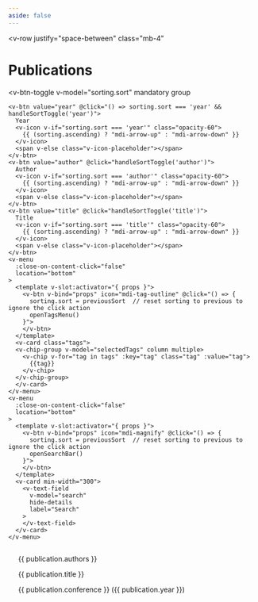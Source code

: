```yaml
---
aside: false
---
```


<script setup>
import { ref, onMounted, computed, watch } from 'vue'

const SORT_OPTIONS = {
  sort: ["year", "author", "title", "conference"],
  ascending: false  // boolean for ascending/descending order, true = ascending
}

const publications = ref([]);

const sorting = ref({
  sort: "author",
  ascending: false
})

const previousSort = ref("author")

const search = ref("")
const searchOpen = ref(false)

const selectedTags = ref(new Set([]));
const tagsOpen = ref(false);

// helper
function sortByAuthor(a, b, order) {
  const aFirstAuthor = a.authors.split(',')[0]
  const bFirstAuthor = b.authors.split(',')[0]
  const aLastName = aFirstAuthor.split(' ').pop()
  const bLastName = bFirstAuthor.split(' ').pop()
  return aLastName.localeCompare(bLastName) * order;
}

const tags = computed(() => {
  const t = new Set([]);
  // get every unique tag from publications.value
  publications.value.forEach((p) => {
    if (p.tags) {
      // for every tag within the publication, add it to the Set object
      p.tags.forEach((tag) => t.add(tag));
    }
  });

  return t;
});

const sortedPublications = computed(() => {
  // filter search string first
  let filteredPubs = [...publications.value]
  if (search.value !== "") {
    filteredPubs = filteredPubs.filter((p) => p.title.toLowerCase().includes(search.value.toLowerCase()))
  }

  // filter by tags
  if (selectedTags.value.length > 0) {
    filteredPubs = filteredPubs.filter((p) => {
      if (!p.tags) return false
      return [...selectedTags.value].every(tag => p.tags.includes(tag))
    });
  }

  return filteredPubs.sort((a, b) => {
    const sortKey = sorting.value.sort
    const order = sorting.value.ascending ? -1 : 1

    if (sortKey === "year") {
      if (a.year !== b.year) {
        return (b.year - a.year) * order
      }
      return sortByAuthor(a, b, 1)
    }

    if (sortKey === "author") {
      return sortByAuthor(a, b, order)
    }

    if (sortKey === "title") {
      return a.title.localeCompare(b.title) * order
    }

    if (sortKey === "conference") {
      return a.conference.localeCompare(b.conference) * order
    }

    return 0
  })
})

function handleSortToggle(v) {
  if (previousSort.value === v) {
    sorting.value.ascending = !sorting.value.ascending
  } else {
    previousSort.value = v
    sorting.value.ascending = false
  }
}

function handleTagSelect(tag) {
  if (selectedTags.value.has(tag)) {
    selectedTags.value.delete(tag);
  } else {
    selectedTags.value.add(tag);
  }
}

function openSearchBar() {
  searchOpen.value = true;
}

function openTagsMenu() {
  tagsOpen.value = true;
}

onMounted(async () => {
  const response = await fetch('/assets/publications.json')
  publications.value = await response.json()
})
</script>

<style>
.publication {
  display: flex;
  flex-direction: row;
  margin-bottom: 20px;
  text-decoration: none !important;
  border-radius: 10px;
}

.publication img {
  max-width: 150px;
  height: auto; /* Maintain aspect ratio */
  margin-right: 20px;
  object-fit: contain; /* Ensure the image fits within the container while maintaining aspect ratio */
}

.publication-info {
  flex: 1;
}

@media (max-width: 768px) {
  .publication {
    flex-direction: column;
  }

  .publication img {
    margin-right: 0;
    margin-bottom: 10px;
  }
}

.v-icon-placeholder {
  width: 16px; /* Width of the icon */
  height: 16px; /* Height of the icon */
  display: inline-block;
}

.tags {
  padding: 5px;
  max-width: 250px;
}

.tag {
  width: fit-content;
}

.v-chip--selected {
  background: var(--vp-c-brand-1);
  color: white;
}

</style>
<span></span>
<v-row
  justify="space-between"
  class="mb-4"
>

# Publications

  <v-btn-toggle
    v-model="sorting.sort"
    mandatory
    group
  >
    <v-btn value="year" @click="() => sorting.sort === 'year' && handleSortToggle('year')">
      Year
      <v-icon v-if="sorting.sort === 'year'" class="opacity-60">
        {{ (sorting.ascending) ? "mdi-arrow-up" : "mdi-arrow-down" }}
      </v-icon>
      <span v-else class="v-icon-placeholder"></span>
    </v-btn>
    <v-btn value="author" @click="handleSortToggle('author')">
      Author
      <v-icon v-if="sorting.sort === 'author'" class="opacity-60">
        {{ (sorting.ascending) ? "mdi-arrow-up" : "mdi-arrow-down" }}
      </v-icon>
      <span v-else class="v-icon-placeholder"></span>
    </v-btn>
    <v-btn value="title" @click="handleSortToggle('title')">
      Title
      <v-icon v-if="sorting.sort === 'title'" class="opacity-60">
        {{ (sorting.ascending) ? "mdi-arrow-up" : "mdi-arrow-down" }}
      </v-icon>
      <span v-else class="v-icon-placeholder"></span>
    </v-btn>
    <v-menu 
      :close-on-content-click="false"
      location="bottom"
    >
      <template v-slot:activator="{ props }">
        <v-btn v-bind="props" icon="mdi-tag-outline" @click="() => {
          sorting.sort = previousSort  // reset sorting to previous to ignore the click action
          openTagsMenu()
        }">
        </v-btn>
      </template>
      <v-card class="tags">
      <v-chip-group v-model="selectedTags" column multiple>
        <v-chip v-for="tag in tags" :key="tag" class="tag" :value="tag">
          {{tag}}
        </v-chip>
      </v-chip-group>
      </v-card>
    </v-menu>
    <v-menu 
      :close-on-content-click="false"
      location="bottom"
    >
      <template v-slot:activator="{ props }">
        <v-btn v-bind="props" icon="mdi-magnify" @click="() => {
          sorting.sort = previousSort  // reset sorting to previous to ignore the click action
          openSearchBar()
        }">
        </v-btn>
      </template>
      <v-card min-width="300">
        <v-text-field
          v-model="search"
          hide-details
          label="Search"
        >
        </v-text-field>
      </v-card>
    </v-menu>
  </v-btn-toggle>
</v-row>

<div class="container">
  <a v-for="publication in sortedPublications" :key="publication.title" :href="publication.link" class="publication">
    <img v-if="publication.image" :src="`../assets/images/publications/${publication.image.src}`" :alt="publication.image.alt">
    <div class="publication-info">
      <p>{{ publication.authors }}</p>
      <p>{{ publication.title }}</p>
      <p>{{ publication.conference }} ({{ publication.year }})</p>
    </div>
  </a>
</div>